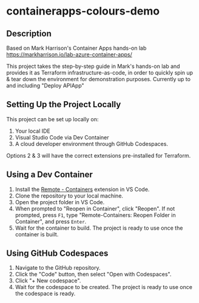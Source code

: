 # containerapps-colours-demo

## Description
Based on Mark Harrison's Container Apps hands-on lab https://markharrison.io/lab-azure-container-apps/

This project takes the step-by-step guide in Mark's hands-on lab and provides it as Terraform infrastructure-as-code, in order to quickly spin up & tear down the environment for demonstration purposes. Currently up to and including "Deploy APIApp"

## Setting Up the Project Locally

This project can be set up locally on:
1. Your local IDE
2. Visual Studio Code via Dev Container
3. A cloud developer environment through GitHub Codespaces.

Options 2 & 3 will have the correct extensions pre-installed for Terraform. 

## Using a Dev Container

1. Install the [Remote - Containers](https://marketplace.visualstudio.com/items?itemName=ms-vscode-remote.remote-containers) extension in VS Code.
2. Clone the repository to your local machine.
3. Open the project folder in VS Code.
4. When prompted to "Reopen in Container", click "Reopen". If not prompted, press `F1`, type "Remote-Containers: Reopen Folder in Container", and press `Enter`.
5. Wait for the container to build. The project is ready to use once the container is built.

## Using GitHub Codespaces

1. Navigate to the GitHub repository.
2. Click the "Code" button, then select "Open with Codespaces".
3. Click "+ New codespace".
4. Wait for the codespace to be created. The project is ready to use once the codespace is ready.

